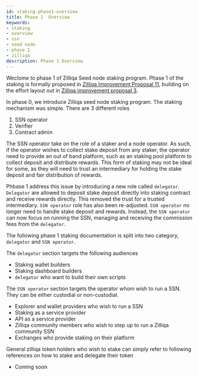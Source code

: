 ```yaml
---
id: staking-phase1-overview
title: Phase 1  Overview
keywords: 
- staking
- overview
- ssn
- seed node
- phase 1
- zilliqa	
description: Phase 1 Overview
---
```


Weclome to phase 1 of Zilliqa Seed node staking program. Phase 1 of the staking is formally proposed in [Zilliqa Improvement Proposal 11](https://github.com/Zilliqa/ZIP/blob/master/zips/zip-11.md), building on the effort layout out in [Zilliqa improvement proposal 3](https://github.com/Zilliqa/ZIP/blob/master/zips/zip-3.md). 

In phase 0, we introduce Zilliqa seed node staking program. The staking mechanism was simple. There are 3 different roles
1. SSN operator 
2. Verifier 
3. Contract admin

The SSN operator take on the role of a staker and a node operator. As such, if the operator wishes to collect stake deposit from any staker, the operator need to provide an out of band platform, such as an staking pool platform to collect deposit and distribute rewards. This form of staking may not be ideal for some, as they will need to trust an intermediary for holding the stake deposit and fair distribution of rewards.  

Phbase 1 address this issue by introducing a new role called `delegator`. `Delegator` are allowed to deposit stake deposit directly into staking contract and receive rewards directly. This removed the trust for a trusted intermediary. `SSN operator` role has also been re-adjusted. `SSN operator` no longer need to handle stake deposit and rewards. Instead, the `SSN operator` can now focus on running the SSN, managing and receiving the commission fees from the `delegator`. 

The following phase 1 staking documentation is split into two category, `delegator` and `SSN operator`. 

The `delegator` section targets the following audiences
- Staking wallet builders
- Staking dashboard builders
- `delegator` who want to build their own scripts

The `SSN operator` section targets the operator whom wish to run a SSN. They can be either custodial or non-custodial.
- Explorer and wallet providers who wish to run a SSN
- Staking as a service provider
- API as a service provider
- Zilliqa community members who wish to step up to run a Zilliqa community SSN
- Exchanges who provide staking on their platform

General zilliqa token holders who wish to stake can simply refer to following references on how to stake and delegate their token
- Coming soon
